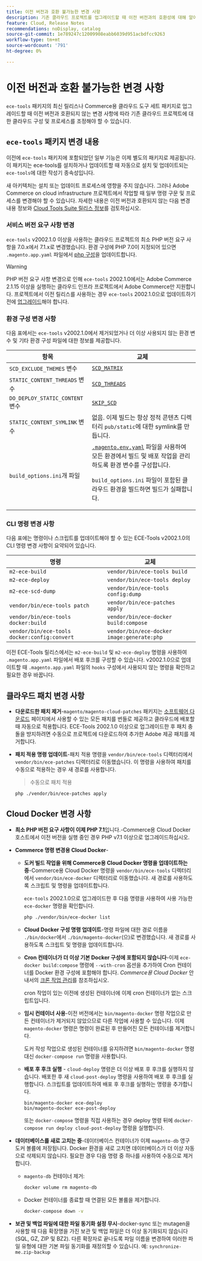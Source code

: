 ```yaml
---
title: 이전 버전과 호환 불가능한 변경 사항
description: 기존 클라우드 프로젝트를 업그레이드할 때 이전 버전과의 호환성에 대해 알아봅니다.
feature: Cloud, Release Notes
recommendations: noDisplay, catalog
source-git-commit: 1e789247c12009908eabb6039d951acbdfcc9263
workflow-type: tm+mt
source-wordcount: '791'
ht-degree: 0%

---
```


# 이전 버전과 호환 불가능한 변경 사항

`ece-tools` 패키지의 최신 릴리스나 Commerce용 클라우드 도구 세트 패키지로 업그레이드할 때 이전 버전과 호환되지 않는 변경 사항에 따라 기존 클라우드 프로젝트에 대한 클라우드 구성 및 프로세스를 조정해야 할 수 있습니다.

## `ece-tools` 패키지 변경 내용

이전에 `ece-tools` 패키지에 포함되었던 일부 기능은 이제 별도의 패키지로 제공됩니다. 이 패키지는 ece-tools를 설치하거나 업데이트할 때 자동으로 설치 및 업데이트되는 `ece-tools`에 대한 작성기 종속성입니다.

새 아키텍처는 설치 또는 업데이트 프로세스에 영향을 주지 않습니다. 그러나 Adobe Commerce on cloud infrastructure 프로젝트에서 작업할 때 일부 명령 구문 및 프로세스를 변경해야 할 수 있습니다. 자세한 내용은 이전 버전과 호환되지 않는 다음 변경 내용 정보와 [Cloud Tools Suite 릴리스 정보](cloud-tools-suite.md)를 검토하십시오.

### 서비스 버전 요구 사항 변경

`ece-tools` v2002.1.0 이상을 사용하는 클라우드 프로젝트의 최소 PHP 버전 요구 사항을 7.0.x에서 7.1.x로 변경했습니다. 환경 구성에 PHP 7.0이 지정되어 있으면 `.magento.app.yaml` 파일에서 [php 구성](../application/php-settings.md)을 업데이트합니다.

>[!WARNING]
>
>PHP 버전 요구 사항 변경으로 인해 `ece-tools` 2002.1.0에서는 Adobe Commerce 2.1.15 이상을 실행하는 클라우드 인프라 프로젝트에서 Adobe Commerce만 지원합니다. 프로젝트에서 이전 릴리스를 사용하는 경우 `ece-tools` 2002.1.0으로 업데이트하기 전에 [업그레이드](../development/commerce-version.md)해야 합니다.

### 환경 구성 변경 사항

다음 표에서는 `ece-tools` v2002.1.0에서 제거되었거나 더 이상 사용되지 않는 환경 변수 및 기타 환경 구성 파일에 대한 정보를 제공합니다.

| 항목 | 교체 |
| -------- | ----------- |
| `SCD_EXCLUDE_THEMES` 변수 | [`SCD_MATRIX`](../environment/variables-build.md#scd_matrix) |
| `STATIC_CONTENT_THREADS` 변수 | [`SCD_THREADS`](../environment/variables-build.md#scd_threads) |
| `DO_DEPLOY_STATIC_CONTENT` 변수 | [`SKIP_SCD`](../environment/variables-build.md#skip_scd) |
| `STATIC_CONTENT_SYMLINK` 변수 | 없음. 이제 빌드는 항상 정적 콘텐츠 디렉터리 `pub/static`에 대한 symlink를 만듭니다. |
| `build_options.ini`개 파일 | [`.magento.env.yaml`](../application/configure-app-yaml.md) 파일을 사용하여 모든 환경에서 빌드 및 배포 작업을 관리하도록 환경 변수를 구성합니다.<p>`build_options.ini` 파일이 포함된 클라우드 환경을 빌드하면 빌드가 실패합니다. |

### CLI 명령 변경 사항

다음 표에는 명령이나 스크립트를 업데이트해야 할 수 있는 ECE-Tools v2002.1.0의 CLI 명령 변경 사항이 요약되어 있습니다.

| 명령 | 교체 |
|-------- | ----------- |
| `m2-ece-build` | `vendor/bin/ece-tools build` |
| `m2-ece-deploy` | `vendor/bin/ece-tools deploy` |
| `m2-ece-scd-dump` | `vendor/bin/ece-tools config:dump` |
| `vendor/bin/ece-tools patch` | `vendor/bin/ece-patches apply` |
| `vendor/bin/ece-tools docker:build` | `vendor/bin/ece-docker build:compose` |
| `vendor/bin/ece-tools docker:config:convert` | `vendor/bin/ece-docker  image:generate:php` |

이전 ECE-Tools 릴리스에서는 `m2-ece-build` 및 `m2-ece-deploy` 명령을 사용하여 `.magento.app.yaml` 파일에서 배포 후크를 구성할 수 있습니다. v2002.1.0으로 업데이트할 때 `.magento.app.yaml` 파일의 `hooks` 구성에서 사용되지 않는 명령을 확인하고 필요한 경우 바꿉니다.

## 클라우드 패치 변경 사항

- **다운로드한 패치 제거**-`magento/magento-cloud-patches` 패키지는 [소프트웨어 다운로드](https://experienceleague.adobe.com/docs/commerce-operations/installation-guide/prerequisites/commerce.html) 페이지에서 사용할 수 있는 모든 패치를 번들로 제공하고 클라우드에 배포할 때 자동으로 적용합니다. ECE-Tools 2002.1.0 이상으로 업그레이드한 후 패치 충돌을 방지하려면 수동으로 프로젝트에 다운로드하여 추가한 Adobe 제공 패치를 제거합니다.

- **패치 적용 명령 업데이트**-패치 적용 명령을 `vendor/bin/ece-tools` 디렉터리에서 `vendor/bin/ece-patches` 디렉터리로 이동했습니다. 이 명령을 사용하여 패치를 수동으로 적용하는 경우 새 경로를 사용합니다.

  > 수동으로 패치 적용

  ```bash
  php ./vendor/bin/ece-patches apply
  ```

## Cloud Docker 변경 사항

- **최소 PHP 버전 요구 사항이 이제 PHP 7.1**&#x200B;입니다.-Commerce용 Cloud Docker 호스트에서 이전 버전을 실행 중인 경우 PHP v7.1 이상으로 업그레이드하십시오.

- **Commerce 명령 변경용 Cloud Docker**-

   - **도커 빌드 작업을 위해 Commerce용 Cloud Docker 명령을 업데이트하는 중**-Commerce용 Cloud Docker 명령을 `vendor/bin/ece-tools` 디렉터리에서 `vendor/bin/ece-docker` 디렉터리로 이동했습니다. 새 경로를 사용하도록 스크립트 및 명령을 업데이트합니다.

     `ece-tools` 2002.1.0으로 업그레이드한 후 다음 명령을 사용하여 사용 가능한 `ece-docker` 명령을 확인합니다.

     ```bash
     php ./vendor/bin/ece-docker list
     ```

   - **Cloud Docker 구성 명령 업데이트**-명령 파일에 대한 경로 이름을 `./bin/docker`에서 `./bin/magento-docker`(으)로 변경했습니다. 새 경로를 사용하도록 스크립트 및 명령을 업데이트합니다.

   - **Cron 컨테이너가 더 이상 기본 Docker 구성에 포함되지 않습니다**-이제 `ece-docker build:compose` 명령에 `--with-cron` 옵션을 추가하여 Cron 컨테이너를 Docker 환경 구성에 포함해야 합니다. _Commerce용 Cloud Docker_ 안내서의 [크론 작업 관리](https://developer.adobe.com/commerce/cloud-tools/docker/configure/manage-cron-jobs/)를 참조하십시오.

     cron 작업이 있는 이전에 생성된 컨테이너에 이제 cron 컨테이너가 없는 스크립트입니다.

   - **임시 컨테이너 사용**-이전 버전에서는 `bin/magento-docker` 명령 작업으로 만든 컨테이너가 제거되지 않았으므로 다른 작업에 사용할 수 있습니다. 이제 `magento-docker` 명령은 명령이 완료된 후 만들어진 모든 컨테이너를 제거합니다.

     도커 작성 작업으로 생성된 컨테이너를 유지하려면 `bin/magento-docker` 명령 대신 `docker-compose run` 명령을 사용합니다.

   - **배포 후 후크 실행** - `cloud-deploy` 명령은 더 이상 배포 후 후크를 실행하지 않습니다. 배포한 후 새 `cloud-post-deploy` 명령을 사용하여 배포 후 후크를 실행합니다. 스크립트를 업데이트하여 배포 후 후크를 실행하는 명령을 추가합니다.

     ```shell
     bin/magento-docker ece-deploy
     bin/magento-docker ece-post-deploy
     ```

     또는 `docker-compose` 명령을 직접 사용하는 경우 deploy 명령 뒤에 `docker-compose run deploy cloud-post-deploy` 명령을 실행합니다.

- **데이터베이스를 새로 고치는 중**-데이터베이스 컨테이너가 이제 `magento-db` 영구 도커 볼륨에 저장됩니다. Docker 환경을 새로 고치면 데이터베이스가 더 이상 자동으로 삭제되지 않습니다. 필요한 경우 다음 명령 중 하나를 사용하여 수동으로 제거합니다.

   - `magento-db` 컨테이너 제거:

     ```bash
     docker volume rm magento-db
     ```

   - Docker 컨테이너를 종료할 때 연결된 모든 볼륨을 제거합니다.

     ```bash
     docker-compose down -v
     ```

- **보관 및 백업 파일에 대한 파일 동기화 설정 무시**-docker-sync 또는 mutagen을 사용할 때 다음 확장명을 가진 보관 및 백업 파일은 더 이상 동기화되지 않습니다(SQL, GZ, ZIP 및 BZ2). 다른 확장자로 끝나도록 파일 이름을 변경하여 이러한 파일 유형에 대한 기본 파일 동기화를 재정의할 수 있습니다. 예: `synchronize-me.zip-backup`
